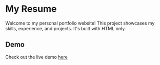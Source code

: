 # My Resume
Welcome to my personal portfolio website! This project showcases my skills, experience, and projects. It's built with HTML only.

## Demo
Check out the live demo [here](https://subhrangsu90.github.io/online-resume/)
